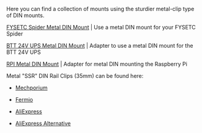 Here you can find a collection of mounts using the sturdier metal-clip type of DIN mounts.

[FYSETC Spider Metal DIN Mount](./FYSETC_Spider_Metal_DIN_Mount)  | Use a metal DIN mount for your FYSETC Spider

[BTT 24V UPS Metal DIN Mount](./BTT_24V_UPS_Metal_DIN_Mount)  | Adapter to use a metal DIN mount for the BTT 24V UPS

[RPI Metal DIN Mount](./RPI_Metal_DIN_Mount)  | Adapter for metal DIN mounting the Raspberry Pi



Metal "SSR" DIN Rail Clips (35mm) can be found here:

* [Mechporium](https://mechporium.co.uk/products/ssr-din-rail-clip-35mm)

* [Fermio](https://fermio.xyz/en/electronics/solid-state-relays/286/ssr-din-rail-mounting-adapter)

* [AliExpress](https://s.click.aliexpress.com/e/_AXfvJ5)

* [AliExpress Alternative](https://s.click.aliexpress.com/e/_ACKGRh)
